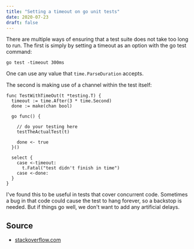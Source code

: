 ```yaml
---
title: "Setting a timeout on go unit tests"
date: 2020-07-23
draft: false
---
```


There are multiple ways of ensuring that a test suite does not take too long to run. The first is simply by setting a timeout as an option with the go test command:<!-- more -->

```
go test -timeout 300ms
```

One can use any value that `time.ParseDuration` accepts.

The second is making use of a channel within the test itself:

```
func TestWithTimeOut(t *testing.T) {
  timeout := time.After(3 * time.Second)
  done := make(chan bool)

  go func() {

    // do your testing here
    testTheActualTest(t)

    done <- true
  }()

  select {
    case <-timeout:
      t.Fatal("test didn't finish in time")
    case <-done:
  }
}
```

I've found this to be useful in tests that cover concurrent code. Sometimes a bug in that code could cause the test to hang forever, so a backstop is needed. But if things go well, we don't want to add any artificial delays.

## Source

* [stackoverflow.com](https://stackoverflow.com/questions/24929790/how-to-set-the-go-timeout-flag-on-go-test)
